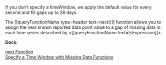 If you don’t specify a timeWindow, we apply the default value for every second and fill gaps up to 28 days.

The [[queryFunctionName type=header text=next()]] function allows you to assign the next known reported data point value to a gap of missing data in each time series described by <[[queryFunctionName text=tsExpression]]>

**Docs:**

[next Function](https://docs.wavefront.com/ts_next.html)<br>
[Specify a Time Window with Missing Data Functions](https://docs.wavefront.com/query_language_performance.html#specify-a-time-window-with-missing-data-functions)